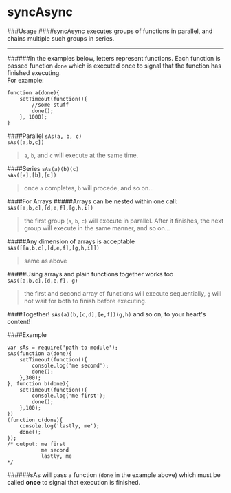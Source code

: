 syncAsync
=========
###Usage
####syncAsync executes groups of functions in parallel, and chains multiple such groups in series.

****
######In the examples below, letters represent functions. Each function is passed function `done` which is executed once to signal that the function has finished executing.  
For example:

    function a(done){
        setTimeout(function(){
            //some stuff
            done();    
        }, 1000);
    }


####Parallel
`sAs(a, b, c)`  
`sAs([a,b,c])`
> `a`, `b`, and `c` will execute at the same time.

####Series
`sAs(a)(b)(c)`  
`sAs([a],[b],[c])`
> once `a` completes, `b` will procede, and so on...  

####For Arrays
#####Arrays can be nested within one call:  
`sAs([a,b,c],[d,e,f],[g,h,i])`
> the first group (`a`, `b`, `c`) will execute in parallel. After it finishes, the next group will execute in the same manner, and so on...

#####Any dimension of arrays is acceptable  
`sAs([[a,b,c],[d,e,f],[g,h,i]])`

> same as above

#####Using arrays and plain functions together works too  
`sAs([a,b,c],[d,e,f], g)`
> the first and second array of functions will execute sequentially, `g` will not wait for both to finish before executing.

####Together!
`sAs(a)(b,[c,d],[e,f])(g,h)` and so on, to your heart's content!

####Example

    var sAs = require('path-to-module');
    sAs(function a(done){
        setTimeout(function(){
            console.log('me second');
            done();
        },300);
    }, function b(done){
        setTimeout(function(){
            console.log('me first');
            done();
        },100);
    })
    (function c(done){
        console.log('lastly, me');
        done();
    });
    /* output: me first
               me second
               lastly, me
    */
######sAs will pass a function (`done` in the example above) which must be called **once** to signal that execution is finished.  
